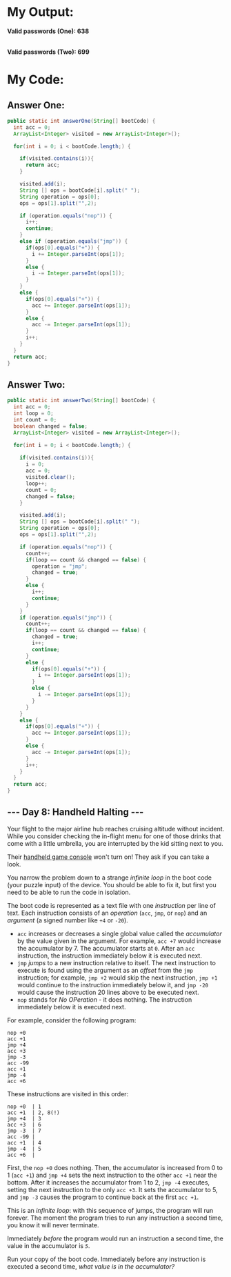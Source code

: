 <html>
<body>
<main>
  <div>
    <h1>My Output:<br></h1>
    <p><strong>Valid passwords (One): 638</strong></p>
    <p><strong><br>Valid passwords (Two): 699</strong></p>
  </div>
  
  <h1>My Code:<br></h1>
  <h2>Answer One:</h2>
  
  ```java
  public static int answerOne(String[] bootCode) {
    int acc = 0;
    ArrayList<Integer> visited = new ArrayList<Integer>();

    for(int i = 0; i < bootCode.length;) {

      if(visited.contains(i)){
        return acc;
      }

      visited.add(i);
      String [] ops = bootCode[i].split(" ");
      String operation = ops[0];
      ops = ops[1].split("",2);

      if (operation.equals("nop")) {
        i++;
        continue;
      }
      else if (operation.equals("jmp")) {
        if(ops[0].equals("+")) {
          i += Integer.parseInt(ops[1]);
        }
        else {
          i -= Integer.parseInt(ops[1]);
        }
      }
      else {
        if(ops[0].equals("+")) {
          acc += Integer.parseInt(ops[1]);
        }
        else {
          acc -= Integer.parseInt(ops[1]);
        }
        i++;
      }
    }
    return acc;
  }
  ```
  <h2>Answer Two:</h2>
  
  ```java
  public static int answerTwo(String[] bootCode) {
    int acc = 0;
    int loop = 0;
    int count = 0;
    boolean changed = false;
    ArrayList<Integer> visited = new ArrayList<Integer>();

    for(int i = 0; i < bootCode.length;) {
      
      if(visited.contains(i)){
        i = 0;
        acc = 0;
        visited.clear();
        loop++;
        count = 0;
        changed = false;          
      }

      visited.add(i);
      String [] ops = bootCode[i].split(" ");
      String operation = ops[0];
      ops = ops[1].split("",2);

      if (operation.equals("nop")) {
        count++;
        if(loop == count && changed == false) {
          operation = "jmp";
          changed = true;         
        }
        else {
          i++;
          continue;
        }
      }
      if (operation.equals("jmp")) {
        count++;
        if(loop == count && changed == false) {
          changed = true;
          i++;
          continue;  
        }
        else { 
          if(ops[0].equals("+")) {
            i += Integer.parseInt(ops[1]);
          }
          else {
            i -= Integer.parseInt(ops[1]);
          }
        }
      }
      else {
        if(ops[0].equals("+")) {
          acc += Integer.parseInt(ops[1]);
        }
        else {
          acc -= Integer.parseInt(ops[1]);
        }
        i++;
      }
    }
    return acc;
  }
  ```
  
  <article class="day-desc"><h2>--- Day 8: Handheld Halting ---</h2><p>Your flight to the major airline hub reaches cruising altitude without incident.  While you consider checking the in-flight menu for one of those drinks that come with a little umbrella, you are interrupted by the kid sitting next to you.</p>
<p>Their <a target="_blank" href="https://en.wikipedia.org/wiki/Handheld_game_console">handheld game console</a> won't turn on! They ask if you can take a look.</p>
<p>You narrow the problem down to a strange <em>infinite loop</em> in the <span title="A trendy new line of encrypted footwear?">boot code</span> (your puzzle input) of the device. You should be able to fix it, but first you need to be able to run the code in isolation.</p>
<p>The boot code is represented as a text file with one <em>instruction</em> per line of text. Each instruction consists of an <em>operation</em> (<code>acc</code>, <code>jmp</code>, or <code>nop</code>) and an <em>argument</em> (a signed number like <code>+4</code> or <code>-20</code>).</p>
<ul>
<li><code>acc</code> increases or decreases a single global value called the <em>accumulator</em> by the value given in the argument. For example, <code>acc +7</code> would increase the accumulator by 7. The accumulator starts at <code>0</code>. After an <code>acc</code> instruction, the instruction immediately below it is executed next.</li>
<li><code>jmp</code> <em>jumps</em> to a new instruction relative to itself. The next instruction to execute is found using the argument as an <em>offset</em> from the <code>jmp</code> instruction; for example, <code>jmp +2</code> would skip the next instruction, <code>jmp +1</code> would continue to the instruction immediately below it, and <code>jmp -20</code> would cause the instruction 20 lines above to be executed next.</li>
<li><code>nop</code> stands for <em>No OPeration</em> - it does nothing.  The instruction immediately below it is executed next.</li>
</ul>
<p>For example, consider the following program:</p>
<pre><code>nop +0
acc +1
jmp +4
acc +3
jmp -3
acc -99
acc +1
jmp -4
acc +6
</code></pre>
<p>These instructions are visited in this order:</p>
<pre><code>nop +0  | 1
acc +1  | 2, 8(!)
jmp +4  | 3
acc +3  | 6
jmp -3  | 7
acc -99 |
acc +1  | 4
jmp -4  | 5
acc +6  |
</code></pre>
<p>First, the <code>nop +0</code> does nothing. Then, the accumulator is increased from 0 to 1 (<code>acc +1</code>) and <code>jmp +4</code> sets the next instruction to the other <code>acc +1</code> near the bottom. After it increases the accumulator from 1 to 2, <code>jmp -4</code> executes, setting the next instruction to the only <code>acc +3</code>. It sets the accumulator to 5, and <code>jmp -3</code> causes the program to continue back at the first <code>acc +1</code>.</p>
<p>This is an <em>infinite loop</em>: with this sequence of jumps, the program will run forever. The moment the program tries to run any instruction a second time, you know it will never terminate.</p>
<p>Immediately <em>before</em> the program would run an instruction a second time, the value in the accumulator is <em><code>5</code></em>.</p>
<p>Run your copy of the boot code. Immediately before any instruction is executed a second time, <em>what value is in the accumulator?</em></p>
</article>

</main>
</body>
</html>
